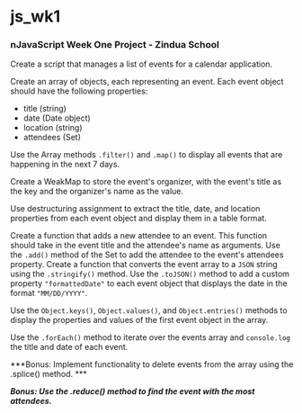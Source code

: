 # js_wk1

### nJavaScript Week One Project - Zindua School

Create a script that manages a list of events for a calendar application.

Create an array of objects, each representing an event. Each event object should have the following properties:
- title (string)
- date (Date object)
- location (string)
- attendees (Set)

Use the Array methods `.filter()` and `.map()` to display all events that are happening in the next 7 days.

Create a WeakMap to store the event's organizer, with the event's title as the key and the organizer's name as the value.

Use destructuring assignment to extract the title, date, and location properties from each event object and display them in a table format.

Create a function that adds a new attendee to an event. This function should take in the event title and the attendee's name as arguments. Use the `.add()` method of the Set to add the attendee to the event's attendees property.
Create a function that converts the event array to a `JSON` string using the `.stringify()` method. Use the `.toJSON()` method to add a custom property `"formattedDate"` to each event object that displays the date in the format `"MM/DD/YYYY"`.

Use the `Object.keys()`, `Object.values()`, and `Object.entries()` methods to display the properties and values of the first event object in the array.

Use the `.forEach()` method to iterate over the events array and `console.log` the title and date of each event.

***Bonus: Implement functionality to delete events from the array using the .splice() method. ***

***Bonus: Use the .reduce() method to find the event with the most attendees.***
